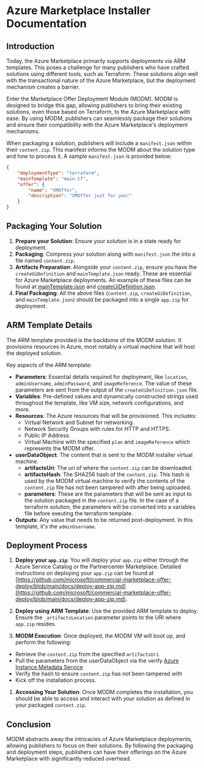 # Azure Marketplace Installer Documentation

## Introduction

Today, the Azure Marketplace primarily supports deployments via ARM templates. This poses a challenge for many publishers who have crafted solutions using different tools, such as Terraform. These solutions align well with the transactional nature of the Azure Marketplace, but the deployment mechanism creates a barrier.

Enter the Marketplace Offer Deployment Module (MODM). MODM is designed to bridge this gap, allowing publishers to bring their existing solutions, even those based on Terraform, to the Azure Marketplace with ease. By using MODM, publishers can seamlessly package their solutions and ensure their compatibility with the Azure Marketplace's deployment mechanisms.

When packaging a solution, publishers will include a `manifest.json` within their `content.zip`. This manifest informs the MODM about the solution type and how to process it. A sample `manifest.json` is provided below:

```json
{
    "deploymentType": "terraform",
    "mainTemplate": "main.tf",
    "offer": {
        "name": "VMOffer",
        "description": "VMOffer just for you!"
    }
}
```


## Packaging Your Solution

1. **Prepare your Solution**: Ensure your solution is in a state ready for deployment.
2. **Packaging**: Compress your solution along with `manifest.json` the  into a file named `content.zip`.
3. **Artifacts Preparation**: Alongside your `content.zip`, ensure you have the `createUiDefinition` and `mainTemplate.json` ready. These are essential for Azure Marketplace deployments. An example of these files can be found at [mainTemplate.json](https://github.com/microsoft/commercial-marketplace-offer-deploy/blob/main/build/managedapp/terraform/complex/mainTemplate.json) and [createUiDefinition.json]([mainTemplate.json](https://github.com/microsoft/commercial-marketplace-offer-deploy/blob/main/build/managedapp/terraform/complex/createUiDefinition.json)).
4. **Final Packaging**: All the above files (`content.zip`, `createUiDefinition`, and `mainTemplate.json`) should be packaged into a single `app.zip` for deployment.

## ARM Template Details

The ARM template provided is the backbone of the MODM solution. It provisions resources in Azure, most notably a virtual machine that will host the deployed solution.

Key aspects of the ARM template:

- **Parameters**: Essential details required for deployment, like `location`, `adminUsername`, `adminPassword`, and `imageReference`.  The value of these parameters are sent from the output of the `createUiDefinition.json` file.  
- **Variables**: Pre-defined values and dynamically constructed strings used throughout the template, like VM size, network configurations, and more.
- **Resources**: The Azure resources that will be provisioned. This includes:
  - Virtual Network and Subnet for networking.
  - Network Security Groups with rules for HTTP and HTTPS.
  - Public IP Address.
  - Virtual Machine with the specified `plan` and `imageReference` which represents the MODM offer.
- **userDataObject**: The content that is sent to the MODM installer virtual machine.
  - **artifactsUri**: The uri of where the `content.zip` can be downloaded.
  - **artifactsHash**: The SHA256 hash of the `content.zip`. This hash is used by the MODM virtual machine to verify the contents of the `content.zip` file has not been tampered with after being uploaded.
  - **parameters**: These are the parameters that will be sent as input to the solution packaged in the `content.zip` file. In the case of a terraform solution, the parameters will be converted into a variables file before exeuting the terraform template.
- **Outputs**: Any value that needs to be returned post-deployment. In this template, it's the `adminUsername`.

## Deployment Process

1. **Deploy your `app.zip`**: You will deploy your `app.zip` either through the Azure Service Catalog or the Partnercenter Marketplace.  Detailed instructions on deploying your `app.zip` can be found at [https://github.com/microsoft/commercial-marketplace-offer-deploy/blob/main/docs/deploy-app-zip.md](https://github.com/microsoft/commercial-marketplace-offer-deploy/blob/main/docs/deploy-app-zip.md).

2. **Deploy using ARM Template**: Use the provided ARM template to deploy. Ensure the `_artifactsLocation` parameter points to the URI where `app.zip` resides.

3. **MODM Execution**: Once deployed, the MODM VM will boot up, and perform the following:

- Retrieve the `content.zip` from the specified `artifactsUri` 
- Pull the parameters from the userDataObject via the verify [Azure Instance Metadata Service](https://learn.microsoft.com/en-us/azure/virtual-machines/instance-metadata-service?tabs=linux) 
- Verify the hash to ensure `content.zip` has not been tampered with
- Kick off the installation process.

1. **Accessing Your Solution**: Once MODM completes the installation, you should be able to access and interact with your solution as defined in your packaged `content.zip`.

## Conclusion

MODM abstracts away the intricacies of Azure Marketplace deployments, allowing publishers to focus on their solutions. By following the packaging and deployment steps, publishers can have their offerings on the Azure Marketplace with significantly reduced overhead.
